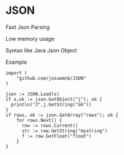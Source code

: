 # JSON

Fast Json Parsing

Low memory usage

Syntax like Java Json Object

Example

    import (
        "github.com/josuemnb/JSON"
    )

    json := JSON.Load(s)
    if o,ok := json.GetObject("j"); ok {
      println("J",j.GetString("ok"))
    }
    if rows, ok := json.GetArray("rows"); ok {
        for rows.Next() {
          row := rows.Current()
          str := row.GetString("mystring")
          f := row.GetFloat("float")
        }
    }
